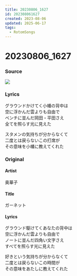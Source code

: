 ```yaml
---
title: 20230806_1627
id: 202308061627
created: 2023-08-06
updated: 2025-06-17
tags:
  - RotomSongs
---
```

# 20230806_1627

### Source

![](https://x.com/Starlystrongest/status/1688089373995421696)

### Lyrics

グラウンドかけてく小幡の背中は  
空に浮かんだ雲よりも自由で  
ベンチに並んだ岡田・平田さえ  
全てを照らす光に見えた  

スタメンの気持ちが分からなくて  
二度とは戻らないこの打席が  
その意味を小幡に教えてくれた  

### Original

#### Artist

奥華子

#### Title

ガーネット

#### Lyrics

グラウンド駆けてくあなたの背中は  
空に浮かんだ雲よりも自由で  
ノートに並んだ四角い文字さえ  
すべてを照らす光に見えた  
  
好きという気持ちが分からなくて  
二度とは戻らないこの時間が  
その意味をあたしに教えてくれた   


